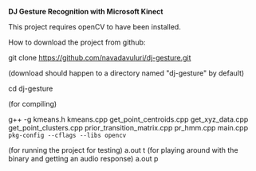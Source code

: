 **DJ Gesture Recognition with Microsoft Kinect**

This project requires openCV to have been installed.

How to download the project from github:

git clone https://github.com/navadavuluri/dj-gesture.git

(download should happen to a directory named "dj-gesture" by default)

cd dj-gesture

(for compiling)

g++ -g kmeans.h kmeans.cpp get_point_centroids.cpp get_xyz_data.cpp get_point_clusters.cpp prior_transition_matrix.cpp pr_hmm.cpp main.cpp `pkg-config --cflags --libs opencv`


(for running the project for testing)
a.out t
(for playing around with the binary and getting an audio response)
a.out p
